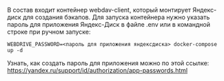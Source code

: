 В состав входит контейнер webdav-client, который монтирует Яндекс-диск для создания бэкапов. Для запуска контейнера нужно указать пароль для приложения Яндекс-Диск в файле .env или в командной строке при ручном запуске:

~~~
WEBDRIVE_PASSWORD=<пароль для приложения яндексдиска> docker-compose up -d
~~~

Узнать, как создать пароль для приложения можно по этой ссылке: https://yandex.ru/support/id/authorization/app-passwords.html
